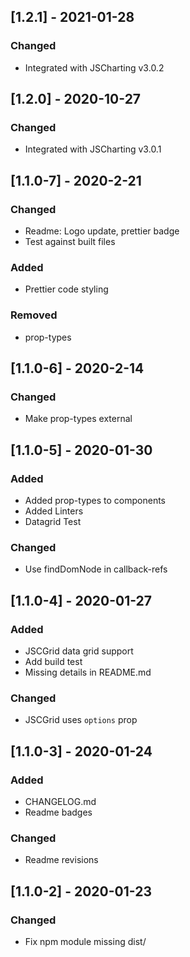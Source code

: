 ## [1.2.1] - 2021-01-28

### Changed
- Integrated with JSCharting v3.0.2

## [1.2.0] - 2020-10-27

### Changed
- Integrated with JSCharting v3.0.1

## [1.1.0-7] - 2020-2-21

### Changed
- Readme: Logo update, prettier badge
- Test against built files

### Added
- Prettier code styling

### Removed
- prop-types

## [1.1.0-6] - 2020-2-14
### Changed
- Make prop-types external

## [1.1.0-5] - 2020-01-30
### Added
- Added prop-types to components
- Added Linters
- Datagrid Test

### Changed
- Use findDomNode in callback-refs 

## [1.1.0-4] - 2020-01-27
### Added
- JSCGrid data grid support
- Add build test
- Missing details in README.md

### Changed
- JSCGrid uses `options` prop

## [1.1.0-3] - 2020-01-24

### Added
- CHANGELOG.md
- Readme badges

### Changed
- Readme revisions

## [1.1.0-2] - 2020-01-23

### Changed
- Fix npm module missing dist/



